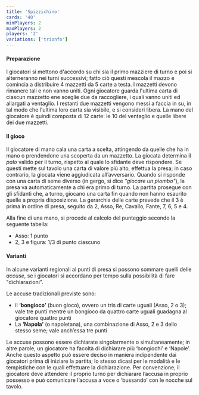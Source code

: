 ```yaml
---
title: 'Spizzichino'
cards: '40'
minPlayers: 2
maxPlayers: 2
players: '2'
variations: ['trionfo']
---
```

<!--more-->

#### Preparazione

I giocatori si mettono d'accordo su chi sia il primo mazziere di turno e poi si alterneranno nei turni successivi; fatto ciò questi mescola il mazzo e comincia a distribuire 4 mazzetti da 5 carte a testa. I mazzetti devono rimanere tali e non vanno uniti.
Ogni giocatore guarda l'ultima carta di ciascun mazzetto ene sceglie due da raccogliere, i quali vanno uniti ed allargati a ventaglio. I restanti due mazzetti vengono messi a faccia in su, in tal modo che l'ultima loro carta sia visibile, e si consideri libera. La mano del giocatore è quindi composta di 12 carte: le 10 del ventaglio e quelle libere dei due mazzetti.

#### Il gioco

Il giocatore di mano cala una carta a scelta, attingendo da quelle che ha in mano o prendendone una scoperta da un mazzetto. La giocata determina il <i>palo</i> valido per il turno, rispetto al quale lo sfidante deve rispondere. Se questi mette sul tavolo una carta di valore più alto, effettua la presa; in caso contrario, la giocata viene aggiudicata all’avversario. Quando si risponde con una carta di seme diverso (in gergo, si dice <i>"giocare un piombo"</i>), la presa va automaticamente a chi era primo di turno. La partita prosegue con gli sfidanti che, a turno, giocano una carta fin quando non hanno esaurito quelle a propria disposizione. La gerarchia delle carte prevede che il 3 è prima in ordine di presa, seguito da 2, Asso, Re, Cavallo, Fante, 7, 6, 5 e 4.

Alla fine di una mano, si procede al calcolo del punteggio secondo la seguente tabella:
- Asso: 1 punto
- 2, 3 e figura: 1/3 di punto ciascuno

#### Varianti

In alcune varianti regionali ai punti di presa si possono sommare quelli delle <i>accuse</i>, se i giocatori si accordano per tempo sulla possibilità di fare </i>"dichiarazioni"</i>.

Le accuse tradizionali previste sono:

 - il <b>‘bongioco’</b> (buon gioco), ovvero un tris di carte uguali (Asso, 2 o 3); vale tre punti mentre un bongioco da quattro carte uguali guadagna al giocatore quattro punti
 - La <b>‘Napola’</b> (o napoletana), una combinazione di Asso, 2 e 3 dello stesso seme; vale anch’essa tre punti

Le accuse possono essere dichiarate singolarmente o simultaneamente; in altre parole, un giocatore ha facoltà di dichiarare più ‘bongiochi’ e ‘Napole’. Anche questo aspetto può essere deciso in maniera indipendente dai giocatori prima di iniziare la partita; lo stesso dicasi per le modalità e le tempistiche con le quali effettuare la dichiarazione. Per convenzione, il giocatore deve attendere il proprio turno per dichiarare l’accusa in proprio possesso e può comunicare l’accusa a voce o ‘bussando’ con le nocche sul tavolo.